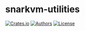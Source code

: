 # snarkvm-utilities

[![Crates.io](https://img.shields.io/crates/v/snarkvm-utilities.svg?color=neon)](https://crates.io/crates/snarkvm-utilities)
[![Authors](https://img.shields.io/badge/authors-Aleo-orange.svg)](https://aleo.org)
[![License](https://img.shields.io/badge/License-GPLv3-blue.svg)](./LICENSE.md)
